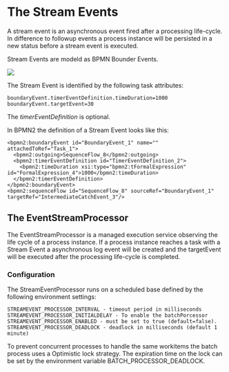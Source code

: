 # The Stream Events

A stream event is an asynchronous event fired after a processing life-cycle. In difference to followup events a process instance will be persisted in a new status before a stream event is executed. 

Stream Events are modeld as BPMN Bounder Events. 

<img src="../images/modelling/example_13.png"/>  

The Stream Event is identified by the following task attributes:

	boundaryEvent.timerEventDefinition.timeDuration=1000
	boundaryEvent.targetEvent=30

The *timerEventDefinition* is optional.

In BPMN2 the definition of a Stream Event looks like this:

	<bpmn2:boundaryEvent id="BoundaryEvent_1" name="" attachedToRef="Task_1">
	  <bpmn2:outgoing>SequenceFlow_8</bpmn2:outgoing>
	  <bpmn2:timerEventDefinition id="TimerEventDefinition_2">
	    <bpmn2:timeDuration xsi:type="bpmn2:tFormalExpression" id="FormalExpression_4">1000</bpmn2:timeDuration>
	  </bpmn2:timerEventDefinition>
	</bpmn2:boundaryEvent>
	<bpmn2:sequenceFlow id="SequenceFlow_8" sourceRef="BoundaryEvent_1" targetRef="IntermediateCatchEvent_3"/>
    
## The EventStreamProcessor

The EventStreamProcessor is a managed execution service observing the life cycle of a process instance. If a process instance reaches a task with a Stream Event a asynchronous log event will be created and the targetEvent will be executed after the processing life-cycle is completed. 

### Configuration

The StreamEventProcessor runs on a scheduled base defined by the following environment settings:

    STREAMEVENT_PROCESSOR_INTERVAL - timeout period in milliseconds
    STREAMEVENT_PROCESSOR_INITIALDELAY - To enable the batchPorcessor
    STREAMEVENT_PROCESSOR_ENABLED - must be set to true (default=false).
    STREAMEVENT_PROCESSOR_DEADLOCK - deadlock in milliseconds (default 1 minute)

To prevent concurrent processes to handle the same workitems the batch process uses a Optimistic lock strategy. The expiration time on the lock can be set by the environment variable BATCH_PROCESSOR_DEADLOCK.